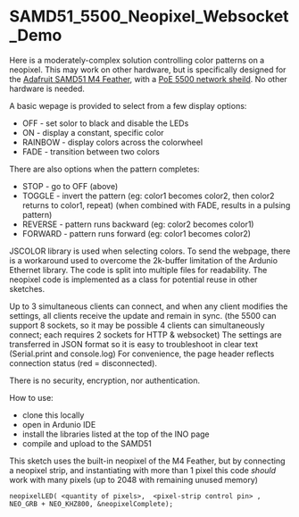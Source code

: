 # SAMD51_5500_Neopixel_Websocket_Demo
Here is a moderately-complex solution controlling color patterns on a neopixel.
This may work on other hardware, but is specifically designed for the [Adafruit SAMD51 M4 Feather](https://www.adafruit.com/product/3857), with a [PoE 5500 network sheild](https://www.amazon.com/gp/product/B08KTVD7BR).
No other hardware is needed.

A basic wepage is provided to select from a few display options:
* OFF - set solor to black and disable the LEDs
* ON - display a constant, specific color
* RAINBOW - display colors across the colorwheel
* FADE - transition between two colors

There are also options when the pattern completes:
* STOP - go to OFF (above)
* TOGGLE - invert the pattern (eg: color1 becomes color2, then color2 returns to color1, repeat)
            (when combined with FADE, results in a pulsing pattern)
* REVERSE - pattern runs backward (eg: color2 becomes color1)
* FORWARD - pattern runs forward (eg: color1 becomes color2)

JSCOLOR library is used when selecting colors.
To send the webpage, there is a workaround used to overcome the 2k-buffer limitation of the Ardunio Ethernet library.
The code is split into multiple files for readability.
The neopixel code is implemented as a class for potential reuse in other sketches.

Up to 3 simultaneous clients can connect, and when any client modifies the settings, all clients receive the update and remain in sync.
(the 5500 can support 8 sockets, so it may be possible 4 clients can simultaneously connect; each requires 2 sockets for HTTP & websocket)
The settings are transferred in JSON format so it is easy to troubleshoot in clear text (Serial.print and console.log)
For convenience, the page header reflects connection status (red = disconnected).


There is no security, encryption, nor authentication.

How to use:
* clone this locally
* open in Ardunio IDE
* install the libraries listed at the top of the INO page
* compile and upload to the SAMD51

This sketch uses the built-in neopixel of the M4 Feather, but by connecting a neopixel strip, and instantiating with more than 1 pixel this code _should_ work with many pixels (up to 2048 with remaining unused memory)

    neopixelLED( <quantity of pixels>,  <pixel-strip control pin> , NEO_GRB + NEO_KHZ800, &neopixelComplete);
